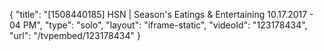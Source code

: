 {
    "title": "[1508440185] HSN | Season's Eatings & Entertaining 10.17.2017 - 04 PM",
    "type": "solo",
    "layout": "iframe-static",
    "videoId": "123178434",
    "url": "\/tvpembed\/123178434"
}